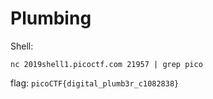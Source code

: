 # Plumbing
Shell:
```
nc 2019shell1.picoctf.com 21957 | grep pico
```
flag: `picoCTF{digital_plumb3r_c1082838}`